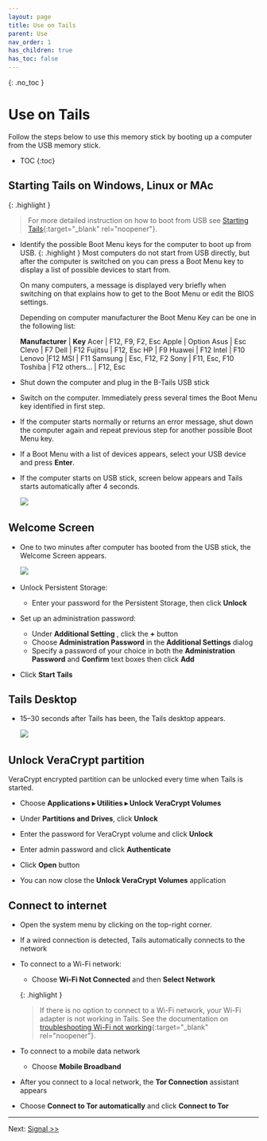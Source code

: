 ```yaml
---
layout: page
title: Use on Tails
parent: Use
nav_order: 1
has_children: true
has_toc: false
---
```


{: .no_toc }
# Use on Tails

Follow the steps below to use this memory stick by booting up a computer from the USB memory stick.

- TOC
 {:toc}



## Starting Tails on Windows, Linux or MAc

{: .highlight }
> For more detailed instruction on how to boot from USB see [Starting Tails](https://tails.boum.org/doc/first_steps/start/index.en.html){:target="_blank" rel="noopener"}.


* Identify the possible Boot Menu keys for the computer to boot up from USB.
  {: .highlight }
  Most computers do not start from USB directly, but after the computer is switched on you can press a Boot Menu key to display a list of possible devices to start from.

  On many computers, a message is displayed very briefly when switching on that explains how to get to the Boot Menu or edit the BIOS settings.

  Depending on computer manufacturer the Boot Menu Key can be one in the following list:

  **Manufacturer** | 	**Key**
  Acer	| F12, F9, F2, Esc
  Apple	| Option
  Asus	| Esc
  Clevo	| F7
  Dell	| F12
  Fujitsu	| F12, Esc
  HP	| F9
  Huawei	| F12
  Intel	| F10
  Lenovo	|F12
  MSI	| F11
  Samsung	| Esc, F12, F2
  Sony	| F11, Esc, F10
  Toshiba	| F12
  others…	| F12, Esc
 

* Shut down the computer and plug in the B-Tails USB stick



* Switch on the computer.
  Immediately press several times the Boot Menu key identified in first step.


* If the computer starts normally or returns an error message, shut down the computer again and repeat previous step for another possible Boot Menu key.


* If a Boot Menu with a list of devices appears, select your USB device and press **Enter**.


* If the computer starts on USB stick, screen below appears and Tails starts automatically after 4 seconds.

  ![](..\..\images\grub.png)


## Welcome Screen

* One to two minutes after computer has booted from the USB stick, the Welcome Screen appears.

  ![](..\..\images\welcome_screen_with_persistence.png)


* Unlock Persistent Storage:
  * Enter your password for the Persistent Storage, then click **Unlock**


* Set up an administration password:
  * Under **Additional Setting** , click the **+** button
  * Choose **Administration Password** in the **Additional Settings** dialog
  * Specify a password of your choice in both the **Administration Password** and **Confirm** text boxes then click **Add**


* Click **Start Tails**


## Tails Desktop

* 15–30 seconds after Tails has been, the Tails desktop appears.

  ![](..\..\images\tails_desktop.png)


## Unlock VeraCrypt partition

VeraCrypt encrypted partition can be unlocked every time when Tails is started.

* Choose **Applications ▸ Utilities ▸ Unlock VeraCrypt Volumes**


* Under **Partitions and Drives**, click **Unlock**


* Enter the password for VeraCrypt volume and click **Unlock**


* Enter admin password and click **Authenticate**


* Click **Open** button


* You can now close the **Unlock VeraCrypt Volumes** application


## Connect to internet

* Open the system menu by clicking on the top-right corner.


* If a wired connection is detected, Tails automatically connects to the network


* To connect to a Wi-Fi network:
  * Choose **Wi-Fi Not Connected** and then **Select Network**

  {: .highlight }
  > If there is no option to connect to a Wi-Fi network, your Wi-Fi adapter is not working in Tails. See the documentation on [troubleshooting Wi-Fi not working](https://tails.boum.org/doc/anonymous_internet/no-wifi/index.en.html){:target="_blank" rel="noopener"}.


* To connect to a mobile data network
  * Choose **Mobile Broadband**


* After you connect to a local network, the **Tor Connection** assistant appears


* Choose **Connect to Tor automatically** and click **Connect to Tor**


---
Next:  [Signal >>](signal.html)
